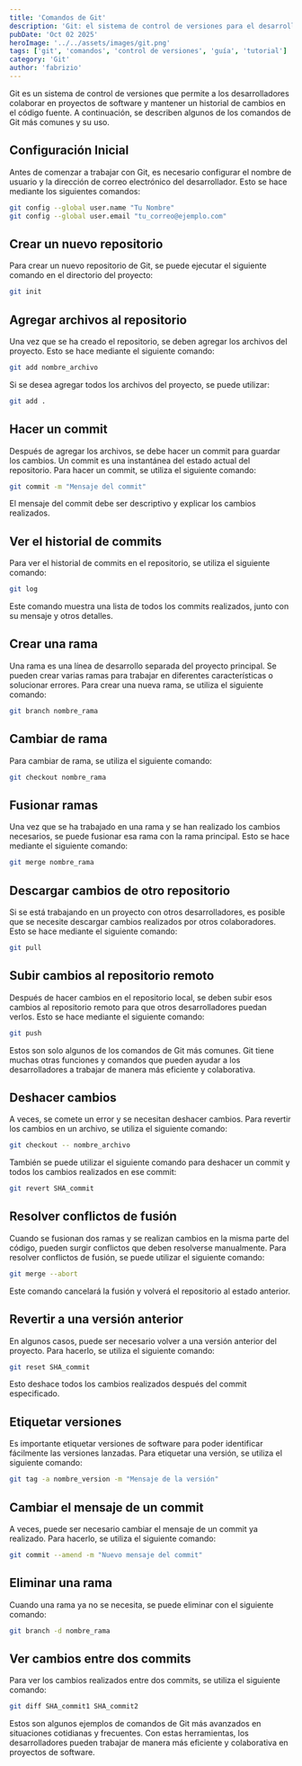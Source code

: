```yaml
---
title: 'Comandos de Git'
description: 'Git: el sistema de control de versiones para el desarrollo de software más utilizado. Mantén tu código organizado y seguro.'
pubDate: 'Oct 02 2025'
heroImage: '../../assets/images/git.png'
tags: ['git', 'comandos', 'control de versiones', 'guía', 'tutorial']
category: 'Git'
author: 'fabrizio'
---
```


Git es un sistema de control de versiones que permite a los desarrolladores colaborar en proyectos de software y mantener un historial de cambios en el código fuente. A continuación, se describen algunos de los comandos de Git más comunes y su uso.

## **Configuración Inicial**

Antes de comenzar a trabajar con Git, es necesario configurar el nombre de usuario y la dirección de correo electrónico del desarrollador. Esto se hace mediante los siguientes comandos:

```bash
git config --global user.name "Tu Nombre"
git config --global user.email "tu_correo@ejemplo.com"
```

## **Crear un nuevo repositorio**

Para crear un nuevo repositorio de Git, se puede ejecutar el siguiente comando en el directorio del proyecto:

```bash
git init
```

## **Agregar archivos al repositorio**

Una vez que se ha creado el repositorio, se deben agregar los archivos del proyecto. Esto se hace mediante el siguiente comando:

```bash
git add nombre_archivo
```

Si se desea agregar todos los archivos del proyecto, se puede utilizar:

```bash
git add .
```

## **Hacer un commit**

Después de agregar los archivos, se debe hacer un commit para guardar los cambios. Un commit es una instantánea del estado actual del repositorio. Para hacer un commit, se utiliza el siguiente comando:

```bash
git commit -m "Mensaje del commit"
```

El mensaje del commit debe ser descriptivo y explicar los cambios realizados.

## **Ver el historial de commits**

Para ver el historial de commits en el repositorio, se utiliza el siguiente comando:

```bash
git log
```

Este comando muestra una lista de todos los commits realizados, junto con su mensaje y otros detalles.

## **Crear una rama**

Una rama es una línea de desarrollo separada del proyecto principal. Se pueden crear varias ramas para trabajar en diferentes características o solucionar errores. Para crear una nueva rama, se utiliza el siguiente comando:

```bash
git branch nombre_rama

```

## **Cambiar de rama**

Para cambiar de rama, se utiliza el siguiente comando:

```bash
git checkout nombre_rama
```

## **Fusionar ramas**

Una vez que se ha trabajado en una rama y se han realizado los cambios necesarios, se puede fusionar esa rama con la rama principal. Esto se hace mediante el siguiente comando:

```bash
git merge nombre_rama

```

## **Descargar cambios de otro repositorio**

Si se está trabajando en un proyecto con otros desarrolladores, es posible que se necesite descargar cambios realizados por otros colaboradores. Esto se hace mediante el siguiente comando:

```bash
git pull

```

## **Subir cambios al repositorio remoto**

Después de hacer cambios en el repositorio local, se deben subir esos cambios al repositorio remoto para que otros desarrolladores puedan verlos. Esto se hace mediante el siguiente comando:

```bash
git push

```

Estos son solo algunos de los comandos de Git más comunes. Git tiene muchas otras funciones y comandos que pueden ayudar a los desarrolladores a trabajar de manera más eficiente y colaborativa.

## **Deshacer cambios**

A veces, se comete un error y se necesitan deshacer cambios. Para revertir los cambios en un archivo, se utiliza el siguiente comando:

```bash
git checkout -- nombre_archivo

```

También se puede utilizar el siguiente comando para deshacer un commit y todos los cambios realizados en ese commit:

```bash
git revert SHA_commit

```

## **Resolver conflictos de fusión**

Cuando se fusionan dos ramas y se realizan cambios en la misma parte del código, pueden surgir conflictos que deben resolverse manualmente. Para resolver conflictos de fusión, se puede utilizar el siguiente comando:

```bash
git merge --abort

```

Este comando cancelará la fusión y volverá el repositorio al estado anterior.

## **Revertir a una versión anterior**

En algunos casos, puede ser necesario volver a una versión anterior del proyecto. Para hacerlo, se utiliza el siguiente comando:

```bash
git reset SHA_commit

```

Esto deshace todos los cambios realizados después del commit especificado.

## **Etiquetar versiones**

Es importante etiquetar versiones de software para poder identificar fácilmente las versiones lanzadas. Para etiquetar una versión, se utiliza el siguiente comando:

```bash
git tag -a nombre_version -m "Mensaje de la versión"

```

## **Cambiar el mensaje de un commit**

A veces, puede ser necesario cambiar el mensaje de un commit ya realizado. Para hacerlo, se utiliza el siguiente comando:

```bash
git commit --amend -m "Nuevo mensaje del commit"

```

## **Eliminar una rama**

Cuando una rama ya no se necesita, se puede eliminar con el siguiente comando:

```bash
git branch -d nombre_rama

```

## **Ver cambios entre dos commits**

Para ver los cambios realizados entre dos commits, se utiliza el siguiente comando:

```bash
git diff SHA_commit1 SHA_commit2

```

Estos son algunos ejemplos de comandos de Git más avanzados en situaciones cotidianas y frecuentes. Con estas herramientas, los desarrolladores pueden trabajar de manera más eficiente y colaborativa en proyectos de software.